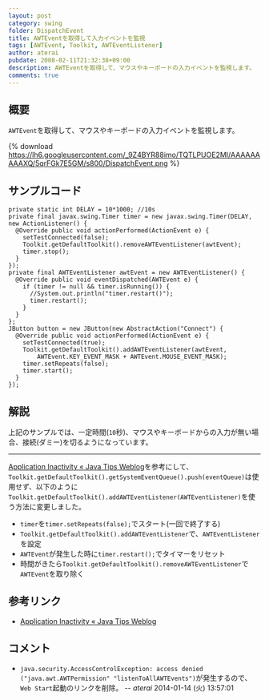 ```yaml
---
layout: post
category: swing
folder: DispatchEvent
title: AWTEventを取得して入力イベントを監視
tags: [AWTEvent, Toolkit, AWTEventListener]
author: aterai
pubdate: 2008-02-11T21:32:38+09:00
description: AWTEventを取得して、マウスやキーボードの入力イベントを監視します。
comments: true
---
```

## 概要
`AWTEvent`を取得して、マウスやキーボードの入力イベントを監視します。

{% download https://lh6.googleusercontent.com/_9Z4BYR88imo/TQTLPUOE2MI/AAAAAAAAAXQ/5qrFGk7E5GM/s800/DispatchEvent.png %}

## サンプルコード
<pre class="prettyprint"><code>private static int DELAY = 10*1000; //10s
private final javax.swing.Timer timer = new javax.swing.Timer(DELAY, new ActionListener() {
  @Override public void actionPerformed(ActionEvent e) {
    setTestConnected(false);
    Toolkit.getDefaultToolkit().removeAWTEventListener(awtEvent);
    timer.stop();
  }
});
private final AWTEventListener awtEvent = new AWTEventListener() {
  @Override public void eventDispatched(AWTEvent e) {
    if (timer != null &amp;&amp; timer.isRunning()) {
      //System.out.println("timer.restart()");
      timer.restart();
    }
  }
};
JButton button = new JButton(new AbstractAction("Connect") {
  @Override public void actionPerformed(ActionEvent e) {
    setTestConnected(true);
    Toolkit.getDefaultToolkit().addAWTEventListener(awtEvent,
        AWTEvent.KEY_EVENT_MASK + AWTEvent.MOUSE_EVENT_MASK);
    timer.setRepeats(false);
    timer.start();
  }
});
</code></pre>

## 解説
上記のサンプルでは、一定時間(`10`秒)、マウスやキーボードからの入力が無い場合、接続(ダミー)を切るようになっています。

- - - -
[Application Inactivity « Java Tips Weblog](http://tips4java.wordpress.com/2008/10/24/application-inactivity/)を参考にして、`Toolkit.getDefaultToolkit().getSystemEventQueue().push(eventQueue)`は使用せず、以下のように`Toolkit.getDefaultToolkit().addAWTEventListener(AWTEventListener)`を使う方法に変更しました。

- `timer`を`timer.setRepeats(false);`でスタート(一回で終了する)
- `Toolkit.getDefaultToolkit().addAWTEventListener`で、`AWTEventListener`を設定
- `AWTEvent`が発生した時に`timer.restart();`でタイマーをリセット
- 時間がきたら`Toolkit.getDefaultToolkit().removeAWTEventListener`で`AWTEvent`を取り除く

<!-- dummy comment line for breaking list -->

## 参考リンク
- [Application Inactivity « Java Tips Weblog](http://tips4java.wordpress.com/2008/10/24/application-inactivity/)

<!-- dummy comment line for breaking list -->

## コメント
- `java.security.AccessControlException: access denied ("java.awt.AWTPermission" "listenToAllAWTEvents")`が発生するので、`Web Start`起動のリンクを削除。 -- *aterai* 2014-01-14 (火) 13:57:01

<!-- dummy comment line for breaking list -->
